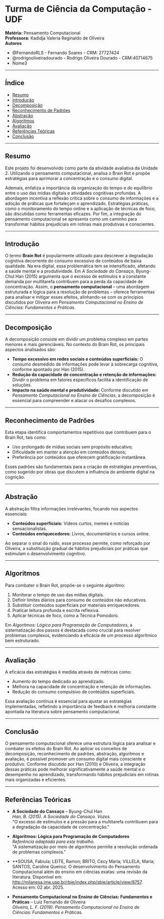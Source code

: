 # Turma de Ciência da Computação - UDF

**Matéria:** Pensamento Computacional  
**Professora:** Kadidja Valeria Reginaldo de Oliveira  
**Autores**  
- @FernandoRLS - Fernando Soares - CRM: 27727424
- @rodrigooliveiradourado - Rodrigo Oliveira Dourado - CRM:40714675 
- Nome3

---

## Índice

- [Resumo](#resumo)
- [Introdução](#introdução)
- [Decomposição](#decomposição)
- [Reconhecimento de Padrões](#reconhecimento-de-padrões)
- [Abstração](#abstração)
- [Algoritmos](#algoritmos)
- [Avaliação](#avaliação)
- [Referências Teóricas](#referências-teóricas)
- [Conclusão](#conclusão)

---

## Resumo

Este projeto foi desenvolvido como parte da atividade avaliativa da Unidade 2. Utilizando o pensamento computacional, analisa o Brain Rot e propõe estratégias para aprimorar a concentração e o consumo digital.

Ademais, enfatiza a importância da organização do tempo e do equilíbrio entre o uso das mídias digitais e atividades cognitivas profundas. A abordagem incentiva a reflexão crítica sobre o consumo de informações e a adoção de práticas que fortaleçam o aprendizado. Estratégias práticas, como o monitoramento do tempo online e a aplicação de técnicas de foco, são discutidas como ferramentas eficazes. Por fim, a integração do pensamento computacional se apresenta como um caminho para transformar hábitos prejudiciais em rotinas mais produtivas e conscientes.

---

## Introdução

O termo **Brain Rot** é popularmente utilizado para descrever a degradação cognitiva decorrente do consumo excessivo de conteúdos de baixa qualidade. Na era digital, essa problemática tem se intensificado, afetando a saúde mental e a produtividade. Em *A Sociedade do Cansaço*, Byung-Chul Han (2015) argumenta que o excesso de estímulos e a constante demanda por multitarefa contribuem para a perda da capacidade de concentração. Assim, o **pensamento computacional** – uma abordagem estruturada e lógica para a resolução de problemas – oferece ferramentas para analisar e mitigar esses efeitos, alinhando-se com os princípios discutidos por Oliveira em *Pensamento Computacional no Ensino de Ciências: Fundamentos e Práticas*.

---

## Decomposição

A decomposição consiste em dividir um problema complexo em partes menores e mais gerenciáveis. No contexto do Brain Rot, os principais aspectos analisados são:

- **Tempo excessivo em redes sociais e conteúdos superficiais:** O consumo desmedido de informações pode levar à sobrecarga cognitiva, conforme apontado por Han (2015).
- **Redução da capacidade de concentração e retenção de informações:** Dividir o problema em fatores específicos facilita a identificação de soluções.
- **Impacto na saúde mental e produtividade:** Conforme discutido em *Pensamento Computacional no Ensino de Ciências*, a decomposição é essencial para compreender e atacar os desafios complexos.

---

## Reconhecimento de Padrões

Esta etapa identifica comportamentos repetitivos que contribuem para o Brain Rot, tais como:

- Uso prolongado de mídias sociais sem propósito educativo;
- Dificuldade em manter a atenção em conteúdos densos;
- Preferência por conteúdos que oferecem gratificação instantânea.

Esses padrões são fundamentais para a criação de estratégias preventivas, como sugerido por obras que discutem a influência do ambiente digital na cognição.

---

## Abstração

A abstração filtra informações irrelevantes, focando nos aspectos essenciais:

- **Conteúdos superficiais:** Vídeos curtos, memes e notícias sensacionalistas.
- **Conteúdos enriquecedores:** Livros, documentários e cursos online.

Ao separar o sinal do ruído, esse processo permite, como reforçado por Oliveira, a substituição gradual de hábitos prejudiciais por práticas que estimulam o desenvolvimento cognitivo.

---

## Algoritmos

Para combater o Brain Rot, propõe-se o seguinte algoritmo:

1. Monitorar o tempo de uso das mídias digitais.
2. Definir limites diários para consumo de conteúdos não educativos.
3. Substituir conteúdos superficiais por materiais enriquecedores.
4. Praticar leitura profunda e escrita reflexiva.
5. Aplicar técnicas de foco, como a Técnica Pomodoro.

Em *Algoritmos: Lógica para Programação de Computadores*, a sistematização dos passos é destacada como crucial para resolver problemas complexos, evidenciando a eficácia de um processo algorítmico bem estruturado.

---

## Avaliação

A eficácia das estratégias é medida através de métricas como:

- Aumento do tempo dedicado ao aprendizado.
- Melhora na capacidade de concentração e retenção de informações.
- Redução do consumo compulsivo de conteúdos superficiais.

Essa avaliação contínua é essencial para ajustar as estratégias implementadas, refletindo a importância de feedback e melhoria constante apontada na literatura sobre pensamento computacional.

---

## Conclusão

O pensamento computacional oferece uma estrutura lógica para analisar e combater os efeitos do Brain Rot. Ao aplicar os conceitos de decomposição, reconhecimento de padrões, abstração, algoritmos e avaliação, é possível promover um consumo digital mais consciente e produtivo. Conforme discutido por Han (2010) e Oliveira, a integração dessas práticas pode melhorar significativamente a saúde mental e o desempenho no aprendizado, transformando hábitos prejudiciais em rotinas mais organizadas e eficientes.

---

## Referências Teóricas

- **A Sociedade do Cansaço** – Byung-Chul Han  
  *Han, B. (2015). A Sociedade do Cansaço. Vozes.*  
  "O excesso de estímulos e a pressão para a multitarefa contribuem para a degradação da capacidade de concentração."

- **Algoritmos: Lógica para Programação de Computadores**  
  *Referência adaptada para este trabalho.*  
  "A sistematização por meio de algoritmos permite a resolução ordenada de problemas complexos."

- **SOUSA, Fabiula; LEITE, Ramon; BRITO, Cecy Maria; VILLELA, Maria; SANTOS, Caroline Queiroz. O desenvolvimento do Pensamento Computacional além do ensino em ciências exatas: uma revisão da literatura. Disponível em: http://milanesa.ime.usp.br/rbie/index.php/sbie/article/view/8757. Acesso em: 02 abr. 2025.

- **Pensamento Computacional no Ensino de Ciências: Fundamentos e Práticas** – Luiz Fernando de Oliveira  
  *Oliveira, L. F. (2019). Pensamento Computacional no Ensino de Ciências: Fundamentos e Práticas.*  
